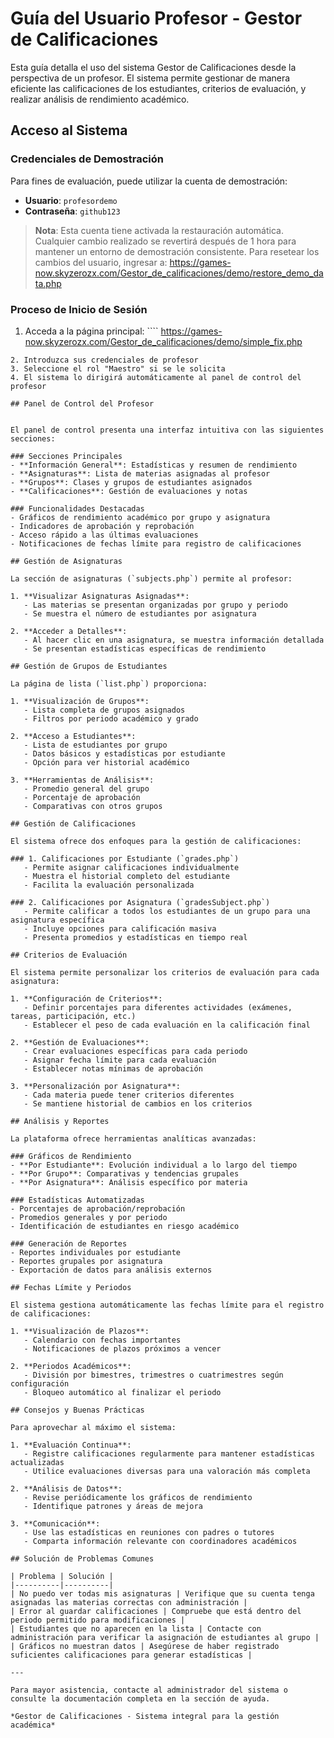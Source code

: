 # Guía del Usuario Profesor - Gestor de Calificaciones

Esta guía detalla el uso del sistema Gestor de Calificaciones desde la perspectiva de un profesor. El sistema permite gestionar de manera eficiente las calificaciones de los estudiantes, criterios de evaluación, y realizar análisis de rendimiento académico.

## Acceso al Sistema

### Credenciales de Demostración
Para fines de evaluación, puede utilizar la cuenta de demostración:
- **Usuario**: `profesordemo`
- **Contraseña**: `github123`

> **Nota**: Esta cuenta tiene activada la restauración automática. Cualquier cambio realizado se revertirá después de 1 hora para mantener un entorno de demostración consistente.
Para resetear los cambios del usuario, ingresar a: https://games-now.skyzerozx.com/Gestor_de_calificaciones/demo/restore_demo_data.php

### Proceso de Inicio de Sesión
1. Acceda a la página principal: ````
https://games-now.skyzerozx.com/Gestor_de_calificaciones/demo/simple_fix.php
````
2. Introduzca sus credenciales de profesor
3. Seleccione el rol "Maestro" si se le solicita
4. El sistema lo dirigirá automáticamente al panel de control del profesor

## Panel de Control del Profesor


El panel de control presenta una interfaz intuitiva con las siguientes secciones:

### Secciones Principales
- **Información General**: Estadísticas y resumen de rendimiento
- **Asignaturas**: Lista de materias asignadas al profesor
- **Grupos**: Clases y grupos de estudiantes asignados
- **Calificaciones**: Gestión de evaluaciones y notas

### Funcionalidades Destacadas
- Gráficos de rendimiento académico por grupo y asignatura
- Indicadores de aprobación y reprobación
- Acceso rápido a las últimas evaluaciones
- Notificaciones de fechas límite para registro de calificaciones

## Gestión de Asignaturas

La sección de asignaturas (`subjects.php`) permite al profesor:

1. **Visualizar Asignaturas Asignadas**:
   - Las materias se presentan organizadas por grupo y periodo
   - Se muestra el número de estudiantes por asignatura

2. **Acceder a Detalles**:
   - Al hacer clic en una asignatura, se muestra información detallada
   - Se presentan estadísticas específicas de rendimiento

## Gestión de Grupos de Estudiantes

La página de lista (`list.php`) proporciona:

1. **Visualización de Grupos**:
   - Lista completa de grupos asignados
   - Filtros por periodo académico y grado

2. **Acceso a Estudiantes**:
   - Lista de estudiantes por grupo
   - Datos básicos y estadísticas por estudiante
   - Opción para ver historial académico

3. **Herramientas de Análisis**:
   - Promedio general del grupo
   - Porcentaje de aprobación
   - Comparativas con otros grupos

## Gestión de Calificaciones

El sistema ofrece dos enfoques para la gestión de calificaciones:

### 1. Calificaciones por Estudiante (`grades.php`)
   - Permite asignar calificaciones individualmente
   - Muestra el historial completo del estudiante
   - Facilita la evaluación personalizada

### 2. Calificaciones por Asignatura (`gradesSubject.php`)
   - Permite calificar a todos los estudiantes de un grupo para una asignatura específica
   - Incluye opciones para calificación masiva
   - Presenta promedios y estadísticas en tiempo real

## Criterios de Evaluación

El sistema permite personalizar los criterios de evaluación para cada asignatura:

1. **Configuración de Criterios**:
   - Definir porcentajes para diferentes actividades (exámenes, tareas, participación, etc.)
   - Establecer el peso de cada evaluación en la calificación final

2. **Gestión de Evaluaciones**:
   - Crear evaluaciones específicas para cada periodo
   - Asignar fecha límite para cada evaluación
   - Establecer notas mínimas de aprobación

3. **Personalización por Asignatura**:
   - Cada materia puede tener criterios diferentes
   - Se mantiene historial de cambios en los criterios

## Análisis y Reportes

La plataforma ofrece herramientas analíticas avanzadas:

### Gráficos de Rendimiento
- **Por Estudiante**: Evolución individual a lo largo del tiempo
- **Por Grupo**: Comparativas y tendencias grupales
- **Por Asignatura**: Análisis específico por materia

### Estadísticas Automatizadas
- Porcentajes de aprobación/reprobación
- Promedios generales y por periodo
- Identificación de estudiantes en riesgo académico

### Generación de Reportes
- Reportes individuales por estudiante
- Reportes grupales por asignatura
- Exportación de datos para análisis externos

## Fechas Límite y Periodos

El sistema gestiona automáticamente las fechas límite para el registro de calificaciones:

1. **Visualización de Plazos**:
   - Calendario con fechas importantes
   - Notificaciones de plazos próximos a vencer

2. **Periodos Académicos**:
   - División por bimestres, trimestres o cuatrimestres según configuración
   - Bloqueo automático al finalizar el periodo

## Consejos y Buenas Prácticas

Para aprovechar al máximo el sistema:

1. **Evaluación Continua**:
   - Registre calificaciones regularmente para mantener estadísticas actualizadas
   - Utilice evaluaciones diversas para una valoración más completa

2. **Análisis de Datos**:
   - Revise periódicamente los gráficos de rendimiento
   - Identifique patrones y áreas de mejora

3. **Comunicación**:
   - Use las estadísticas en reuniones con padres o tutores
   - Comparta información relevante con coordinadores académicos

## Solución de Problemas Comunes

| Problema | Solución |
|----------|----------|
| No puedo ver todas mis asignaturas | Verifique que su cuenta tenga asignadas las materias correctas con administración |
| Error al guardar calificaciones | Compruebe que está dentro del periodo permitido para modificaciones |
| Estudiantes que no aparecen en la lista | Contacte con administración para verificar la asignación de estudiantes al grupo |
| Gráficos no muestran datos | Asegúrese de haber registrado suficientes calificaciones para generar estadísticas |

---

Para mayor asistencia, contacte al administrador del sistema o consulte la documentación completa en la sección de ayuda.

*Gestor de Calificaciones - Sistema integral para la gestión académica*
